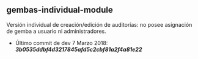 gembas-individual-module
-----------

Versión individual de creación/edición de auditorías: no posee asignación de gemba a usuario ni administradores.

- Último commit de dev 7 Marzo 2018: **_3b0535ddbf4d3217845afd5c2cbf81a2f4a81e22_**